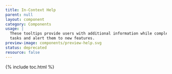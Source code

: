 ```yaml
---
title: In-Context Help
parent: null
layout: component
category: Components
usage: |
  These tooltips provide users with additional information while completing
  tasks and alert them to new features.
preview-image: components/preview-help.svg
status: deprecated
resource: false
---
```


{% include toc.html %}

<!--
<article>
  <h1><a name="Tooltip"></a>Tooltip {% include inprogress.html %}</h1>
  <p>Use the tooltip when you want to convey brief snippets of information, to explain an element a bit more, or to display truncated text.</p>

  <ul>
    <li>Activates when hovered on click.</li>
    <li>The tooltip disappears when mouse hovers away, or when clicked in the icon. Tooltip does not reactivate on click.</li>
    <li>Tooltip should only be used on icon images, text, and table rows; use when see fit.</li>
    <li>Max width for the tooltip is 440px.</li>
  </ul>

  <div style="display:inline-block">Cloud Computing</div><i class="ds-tooltip-source ds-icon-help icon-help" title="The practice of using a network of remote servers hosted on the Internet to store, manage, and process data, rather than a local server or a personal computer."></i>
</article>

<!--<article>
  <a class="anchor" name="help-rail"></a>
  <h1>Help Rail {% include inprogress.html %}</h1>
  <p class="update">
    <a href="https://jira.rax.io/browse/RED-635" target="_blank">JIRA</a><br>
    Not clear on where this stands. See JIRA comments.
  </p>

  <div class="ui segments">
    <div class="ui segment">
    </div>
  </div>

</article>

<article>
  <h1><a name="Help-Beacon"></a>Beacon {% include inprogress.html %}</h1>
  <p>The beacon can be used to identify the location of new functionality or important features for first-time user.</p>
  <ul>
    <li>Place the beacon to the right or left of navigation items, labels or section headers.</li>
    <li>Use one beacon at a time.</li>
    <li>Remove the beacon once it has been viewed.</li>
    <li>Avoid using the beacon for warnings or alerts.</li>
    <li>Don't obsure text with a beacon.</li>
  </ul>
  <div class="ws-beacons">
    <div class="ws-beacon-con">
      <p>Grey:</p>
      <div class="ds-beacon-con"><span class="ds-beacon ds-tooltip-source temp-beacon" title="<h3 class='ds-tooltip-h3'>New Feature Title</h3><p class='ds-tooltip-p'>A very short explanation of the new feature and something about what it does.</p><div class='ds-btn-group-tooltip'><button class='ds-btn-sm ds-tooltip-btn' onclick='removeTooltips()' type='button'>Learn More</button><button class='ds-btn-sm-sec ds-tooltip-btn' onclick='removeTooltips()' type='button'>Cancel</button></div>"></span></div>
    </div>
    <div class="ws-beacon-con">
      <p>Theme match:</p>
      <div class="ds-beacon-con"><span class="ds-beacon-cyan ds-tooltip-source temp-beacon" title="<h3 class='ds-tooltip-h3'>New Feature Title</h3><p class='ds-tooltip-p'>A very short explanation of the new feature and something about what it does.</p><div class='ds-btn-group-tooltip'><button class='ds-btn-sm ds-tooltip-btn' onclick='removeTooltips()' type='button'>Learn More</button><button class='ds-btn-sm-sec ds-tooltip-btn' onclick='removeTooltips()' type='button'>Cancel</button></div>"></div>
    </div>
    <div class="ws-beacon-con">
      <p>Theme complement:</p>
      <div class="ds-beacon-con"><span class="ds-beacon-orange ds-tooltip-source temp-beacon" title="<h3 class='ds-tooltip-h3'>New Feature Title</h3><p class='ds-tooltip-p'>A very short explanation of the new feature and something about what it does.</p><div class='ds-btn-group-tooltip'><button class='ds-btn-sm ds-tooltip-btn' onclick='removeTooltips()' type='button'>Learn More</button><button class='ds-btn-sm-sec ds-tooltip-btn' onclick='removeTooltips()' type='button'>Cancel</button></div>"></div>
    </div>
  </div>
</article>

<article>
  <h1><a name="Help-Link"></a>Help Link {% include inprogress.html %}</h1>
  <div class="ui segments">
    <div class="ui segment">
      <h3>Internal</h3>
      <div style="display:inline-block" class="ds-tooltip-source ds-help-link" title="The practice of using a network of remote servers hosted on the Internet to store, manage, and process data, rather than a local server or a personal computer.">Cloud Computing</div>
    </div>
  </div>
  <div class="ui segments">
    <div class="ui segment">
      <h3>External</h3>
      <div style="display:inline-block" class="ds-tooltip-source ds-help-link" title="The practice of using a network of remote servers hosted on the Internet to store, manage, and process data, rather than a local server or a personal computer.">Cloud Computing<i class="icon-external-link"></i></div>
    </div>
  </div>

</article>

-->
